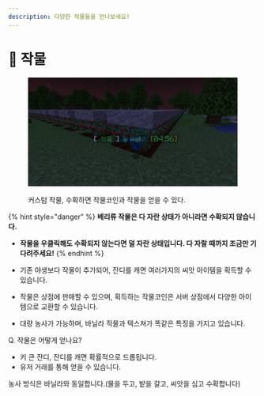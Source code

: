 ```yaml
---
description: 다양한 작물들을 만나보세요!
---
```


# 🥕 작물

<figure><img src="../../.gitbook/assets/image (162).png" alt=""><figcaption><p> 커스텀 작물, 수확하면 작물코인과 작물을 얻을 수 있다.</p></figcaption></figure>

{% hint style="danger" %}
**베리류 작물은 다 자란 상태가 아니라면 수확되지 않습니다.**

* **작물을 우클릭해도 수확되지 않는다면 덜 자란 상태입니다. 다 자랄 때까지 조금만 기다려주세요!**
{% endhint %}

* 기존 야생보다 작물이 추가되어, 잔디를 캐면 여러가지의 씨앗 아이템을 획득할 수 있습니다.&#x20;
* 작물은 상점에 판매할 수 있으며, 획득하는 작물코인은 서버 상점에서 다양한 아이템으로 교환할 수 있습니다.&#x20;
* 대량 농사가 가능하며, 바닐라 작물과 텍스쳐가 똑같은 특징을 가지고 있습니다.



Q. 작물은 어떻게 얻나요?

* 키 큰 잔디, 잔디를 캐면 확률적으로 드롭됩니다.
* 유저 거래를 통해 얻을 수 있습니다.



농사 방식은 바닐라와 동일합니다.(물을 두고, 밭을 갈고, 씨앗을 심고 수확합니다)
